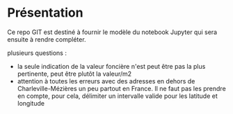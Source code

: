 # Présentation

Ce repo GIT est destiné à fournir le modèle du notebook Jupyter qui sera ensuite à rendre compléter.

plusieurs questions :

* la seule indication de la valeur foncière n'est peut être pas la plus pertinente, peut être plutôt la valeur/m2
* attention à toutes les erreurs avec des adresses en dehors de Charleville-Mézières un peu partout en France. Il ne faut pas les prendre en compte, pour cela, délimiter un intervalle valide pour les latitude et longitude


